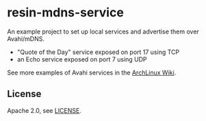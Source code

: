 # resin-mdns-service

An example project to set up local services and advertise them over Avahi/mDNS.

* "Quote of the Day" service exposed on port 17 using TCP
* an Echo service exposed on port 7 using UDP

See more examples of Avahi services in the [ArchLinux Wiki](https://wiki.archlinux.org/index.php/avahi#Adding_services).

## License

Apache 2.0, see [LICENSE](./LICENSE).
